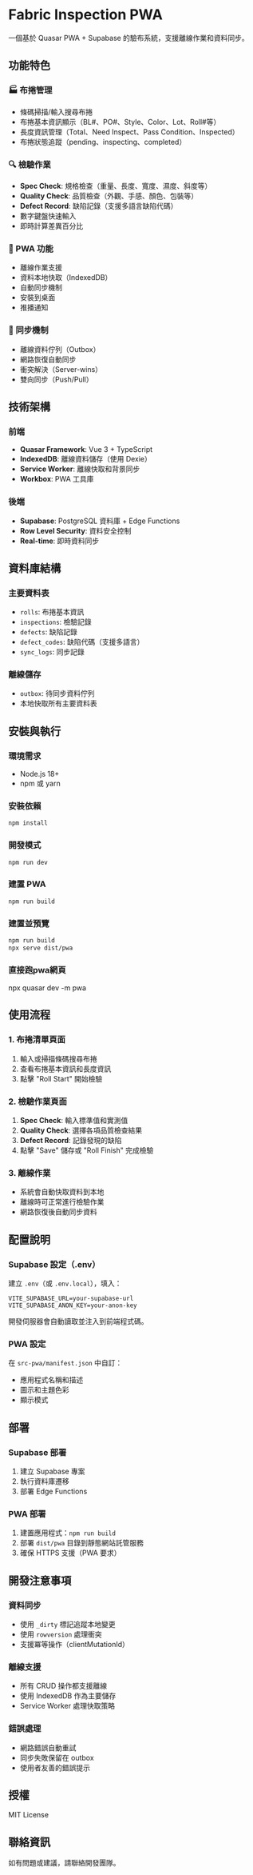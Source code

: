 # Fabric Inspection PWA

一個基於 Quasar PWA + Supabase 的驗布系統，支援離線作業和資料同步。

## 功能特色

### 🏭 布捲管理
- 條碼掃描/輸入搜尋布捲
- 布捲基本資訊顯示（BL#、PO#、Style、Color、Lot、Roll#等）
- 長度資訊管理（Total、Need Inspect、Pass Condition、Inspected）
- 布捲狀態追蹤（pending、inspecting、completed）

### 🔍 檢驗作業
- **Spec Check**: 規格檢查（重量、長度、寬度、濕度、斜度等）
- **Quality Check**: 品質檢查（外觀、手感、顏色、包裝等）
- **Defect Record**: 缺陷記錄（支援多語言缺陷代碼）
- 數字鍵盤快速輸入
- 即時計算差異百分比

### 📱 PWA 功能
- 離線作業支援
- 資料本地快取（IndexedDB）
- 自動同步機制
- 安裝到桌面
- 推播通知

### 🔄 同步機制
- 離線資料佇列（Outbox）
- 網路恢復自動同步
- 衝突解決（Server-wins）
- 雙向同步（Push/Pull）

## 技術架構

### 前端
- **Quasar Framework**: Vue 3 + TypeScript
- **IndexedDB**: 離線資料儲存（使用 Dexie）
- **Service Worker**: 離線快取和背景同步
- **Workbox**: PWA 工具庫

### 後端
- **Supabase**: PostgreSQL 資料庫 + Edge Functions
- **Row Level Security**: 資料安全控制
- **Real-time**: 即時資料同步

## 資料庫結構

### 主要資料表
- `rolls`: 布捲基本資訊
- `inspections`: 檢驗記錄
- `defects`: 缺陷記錄
- `defect_codes`: 缺陷代碼（支援多語言）
- `sync_logs`: 同步記錄

### 離線儲存
- `outbox`: 待同步資料佇列
- 本地快取所有主要資料表

## 安裝與執行

### 環境需求
- Node.js 18+
- npm 或 yarn

### 安裝依賴
```bash
npm install
```

### 開發模式
```bash
npm run dev
```

### 建置 PWA
```bash
npm run build
```

### 建置並預覽
```bash
npm run build
npx serve dist/pwa
```

### 直接跑pwa網頁
npx quasar dev -m pwa


## 使用流程

### 1. 布捲清單頁面
1. 輸入或掃描條碼搜尋布捲
2. 查看布捲基本資訊和長度資訊
3. 點擊 "Roll Start" 開始檢驗

### 2. 檢驗作業頁面
1. **Spec Check**: 輸入標準值和實測值
2. **Quality Check**: 選擇各項品質檢查結果
3. **Defect Record**: 記錄發現的缺陷
4. 點擊 "Save" 儲存或 "Roll Finish" 完成檢驗

### 3. 離線作業
- 系統會自動快取資料到本地
- 離線時可正常進行檢驗作業
- 網路恢復後自動同步資料

## 配置說明

### Supabase 設定（.env）
建立 `.env`（或 `.env.local`），填入：
```
VITE_SUPABASE_URL=your-supabase-url
VITE_SUPABASE_ANON_KEY=your-anon-key
```
開發伺服器會自動讀取並注入到前端程式碼。

### PWA 設定
在 `src-pwa/manifest.json` 中自訂：
- 應用程式名稱和描述
- 圖示和主題色彩
- 顯示模式

## 部署

### Supabase 部署
1. 建立 Supabase 專案
2. 執行資料庫遷移
3. 部署 Edge Functions

### PWA 部署
1. 建置應用程式：`npm run build`
2. 部署 `dist/pwa` 目錄到靜態網站託管服務
3. 確保 HTTPS 支援（PWA 要求）

## 開發注意事項

### 資料同步
- 使用 `_dirty` 標記追蹤本地變更
- 使用 `rowversion` 處理衝突
- 支援冪等操作（clientMutationId）

### 離線支援
- 所有 CRUD 操作都支援離線
- 使用 IndexedDB 作為主要儲存
- Service Worker 處理快取策略

### 錯誤處理
- 網路錯誤自動重試
- 同步失敗保留在 outbox
- 使用者友善的錯誤提示

## 授權

MIT License

## 聯絡資訊

如有問題或建議，請聯絡開發團隊。